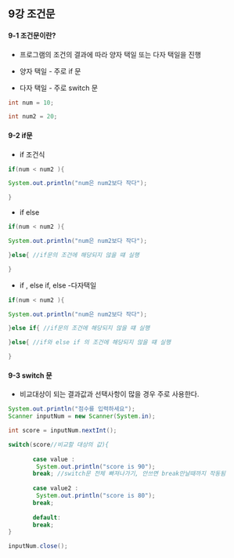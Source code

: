 ## 9강 조건문

#### 9-1 조건문이란?

+ 프로그램의 조건의 결과에 따라 양자 택일 또는 다자 택일을 진행

+ 양자 택일 - 주로 if 문

+ 다자 택일 - 주로 switch 문





```java
int num = 10;

int num2 = 20;
```



#### 9-2 if문

+ if 조건식

```java
if(num < num2 ){

System.out.println("num은 num2보다 작다");

}
```





+ if  else

```java
if(num < num2 ){

System.out.println("num은 num2보다 작다");

}else{ //if문의 조건에 해당되지 않을 떄 실행

}

```





+ if , else if,  else -다자택일

```java
if(num < num2 ){

System.out.println("num은 num2보다 작다");

}else if{ //if문의 조건에 해당되지 않을 떄 실행

}else{ //if와 else if 의 조건에 해당되지 않을 떄 실행

}
```





#### 9-3 switch 문

+ 비교대상이 되는 결과값과 선택사항이 많을 경우 주로 사용한다.

```java
System.out.println("점수를 입력하세요");
Scanner inputNum = new Scanner(System.in);

int score = inputNum.nextInt(); 

switch(score//비교할 대상의 값){
       
       case value :
       	System.out.println("score is 90");
       break; //switch문 전체 빠져나가기, 안쓰면 break만날때까지 작동됨
       
       case value2 :
       	System.out.println("score is 80");
       break;
       
       default:
       break;
}

inputNum.close();
```

